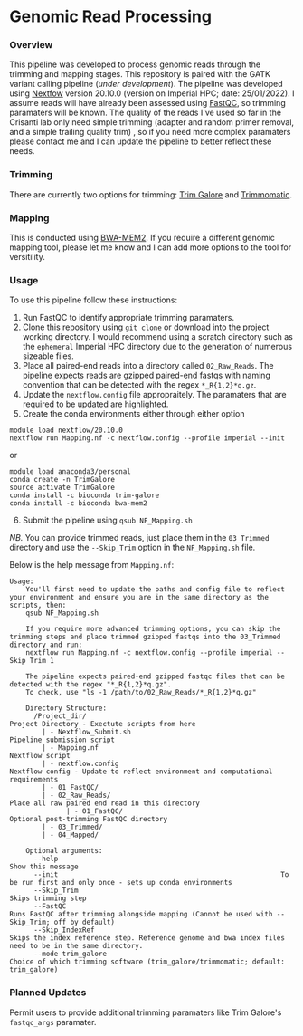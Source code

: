 # Genomic Read Processing
### Overview
This pipeline was developed to process genomic reads through the trimming and mapping stages. This repository is paired with the GATK variant calling pipeline (*under development*). The pipeline was developed using [Nextfow](https://www.nextflow.io/) version 20.10.0 (version on Imperial HPC; date: 25/01/2022). I assume reads will have already been assessed using [FastQC](https://www.bioinformatics.babraham.ac.uk/projects/fastqc/), so trimming paramaters will be known. The quality of the reads I've used so far in the Crisanti lab only need simple trimming (adapter and random primer removal, and a simple trailing quality trim) , so if you need more complex paramaters please contact me and I can update the pipeline to better reflect these needs.

### Trimming 
There are currently two options for trimming: [Trim Galore](https://www.bioinformatics.babraham.ac.uk/projects/trim_galore/) and [Trimmomatic](http://www.usadellab.org/cms/?page=trimmomatic).

### Mapping
This is conducted using [BWA-MEM2](https://github.com/bwa-mem2/bwa-mem2). If you require a different genomic mapping tool, please let me know and I can add more options to the tool for versitility. 

### Usage
To use this pipeline follow these instructions:

  1. Run FastQC to identify appropriate trimming paramaters.
  2. Clone this repository using `git clone` or download into the project working directory. I would recommend using a scratch directory such as the `ephemeral` Imperial HPC directory due to the generation of numerous sizeable files.
  3. Place all paired-end reads into a directory called `02_Raw_Reads`. The pipeline expects reads are gzipped paired-end fastqs with naming convention that can be detected with the regex `*_R{1,2}*q.gz`.  
  4. Update the `nextflow.config` file appropraitely. The paramaters that are required to be updated are highlighted.
  5. Create the conda environments either through either option
```
module load nextflow/20.10.0
nextflow run Mapping.nf -c nextflow.config --profile imperial --init
```
  or
```
module load anaconda3/personal
conda create -n TrimGalore
source activate TrimGalore
conda install -c bioconda trim-galore
conda install -c bioconda bwa-mem2
```
  6. Submit the pipeline using `qsub NF_Mapping.sh`

*NB.* You can provide trimmed reads, just place them in the `03_Trimmed` directory and use the `--Skip_Trim` option in the `NF_Mapping.sh` file.



Below is the help message from `Mapping.nf`:
```
Usage:
	You'll first need to update the paths and config file to reflect your environment and ensure you are in the same directory as the scripts, then:
	qsub NF_Mapping.sh
	
	If you require more advanced trimming options, you can skip the trimming steps and place trimmed gzipped fastqs into the 03_Trimmed directory and run:
	nextflow run Mapping.nf -c nextflow.config --profile imperial --Skip Trim 1

	The pipeline expects paired-end gzipped fastqc files that can be detected with the regex "*_R{1,2}*q.gz". 
	To check, use "ls -1 /path/to/02_Raw_Reads/*_R{1,2}*q.gz"
	
	Directory Structure:
	  /Project_dir/                                                Project Directory - Exectute scripts from here
	    | - Nextflow_Submit.sh                                     Pipeline submission script
	    | - Mapping.nf                                             Nextflow script
	    | - nextflow.config                                        Nextflow config - Update to reflect environment and computational requirements
	    | - 01_FastQC/                                             
	    | - 02_Raw_Reads/                                          Place all raw paired end read in this directory
	          | - 01_FastQC/                                       Optional post-trimming FastQC directory
	    | - 03_Trimmed/
	    | - 04_Mapped/
	
	Optional arguments:
	  --help                                                       Show this message
	  --init                                                       To be run first and only once - sets up conda environments
	  --Skip_Trim                                                  Skips trimming step
	  --FastQC                                                     Runs FastQC after trimming alongside mapping (Cannot be used with --Skip_Trim; off by default)
	  --Skip_IndexRef                                              Skips the index reference step. Reference genome and bwa index files need to be in the same directory.    
	  --mode trim_galore                                           Choice of which trimming software (trim_galore/trimmomatic; default: trim_galore)
```
### Planned Updates

Permit users to provide additional trimming paramaters like Trim Galore's `fastqc_args` paramater.
